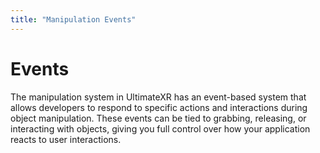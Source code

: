```yaml
---
title: "Manipulation Events"
---
```


# Events

The manipulation system in UltimateXR has an event-based system that allows developers to respond to specific actions and interactions during object manipulation. These events can be tied to grabbing, releasing, or interacting with objects, giving you full control over how your application reacts to user interactions.
